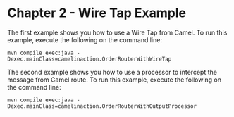 Chapter 2 - Wire Tap Example
============================

The first example shows you how to use a Wire Tap from Camel. 
To run this example, execute the following on the command line:

    mvn compile exec:java -Dexec.mainClass=camelinaction.OrderRouterWithWireTap

The second example shows you how to use a processor to intercept the message
from Camel route. To run this example, execute the following on the command line:

    mvn compile exec:java -Dexec.mainClass=camelinaction.OrderRouterWithOutputProcessor


